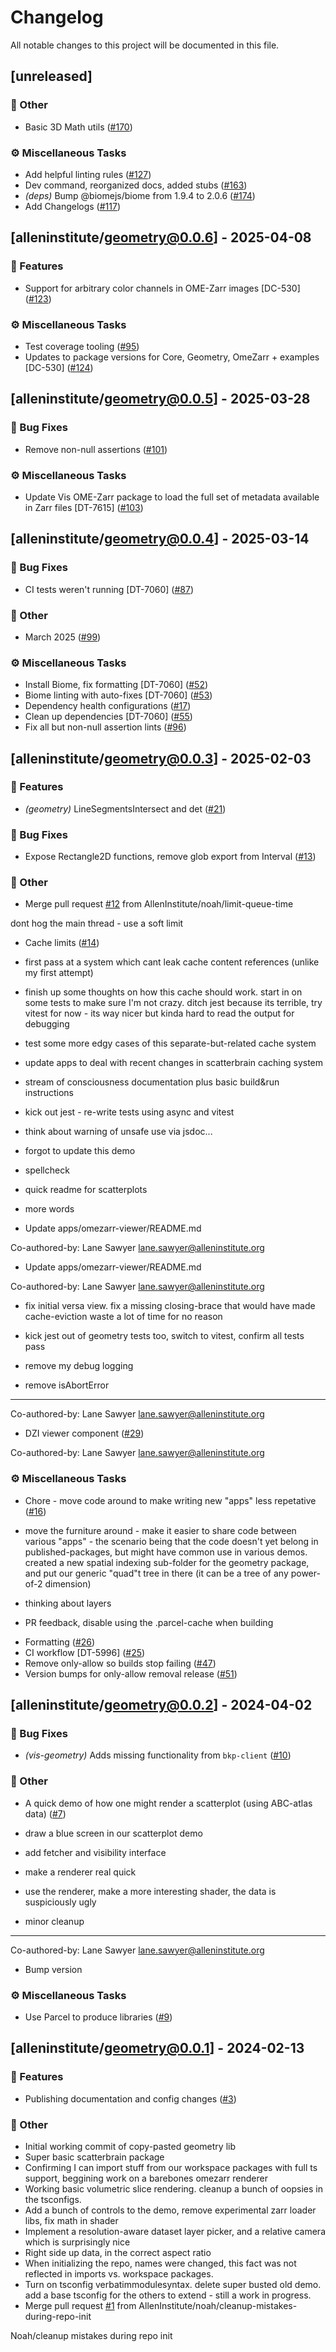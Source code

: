 # Changelog

All notable changes to this project will be documented in this file.

## [unreleased]

### 💼 Other

- Basic 3D Math utils ([#170](https://github.com/AllenInstitute/vis/pull/170))

### ⚙️ Miscellaneous Tasks

- Add helpful linting rules ([#127](https://github.com/AllenInstitute/vis/pull/127))
- Dev command, reorganized docs, added stubs ([#163](https://github.com/AllenInstitute/vis/pull/163))
- *(deps)* Bump @biomejs/biome from 1.9.4 to 2.0.6 ([#174](https://github.com/AllenInstitute/vis/pull/174))
- Add Changelogs ([#117](https://github.com/AllenInstitute/vis/pull/117))

## [alleninstitute/geometry@0.0.6] - 2025-04-08

### 🚀 Features

- Support for arbitrary color channels in OME-Zarr images [DC-530] ([#123](https://github.com/AllenInstitute/vis/pull/123))

### ⚙️ Miscellaneous Tasks

- Test coverage tooling ([#95](https://github.com/AllenInstitute/vis/pull/95))
- Updates to package versions for Core, Geometry, OmeZarr + examples [DC-530] ([#124](https://github.com/AllenInstitute/vis/pull/124))

## [alleninstitute/geometry@0.0.5] - 2025-03-28

### 🐛 Bug Fixes

- Remove non-null assertions ([#101](https://github.com/AllenInstitute/vis/pull/101))

### ⚙️ Miscellaneous Tasks

- Update Vis OME-Zarr package to load the full set of metadata available in Zarr files [DT-7615] ([#103](https://github.com/AllenInstitute/vis/pull/103))

## [alleninstitute/geometry@0.0.4] - 2025-03-14

### 🐛 Bug Fixes

- CI tests weren't running [DT-7060] ([#87](https://github.com/AllenInstitute/vis/pull/87))

### 💼 Other

- March 2025 ([#99](https://github.com/AllenInstitute/vis/pull/99))

### ⚙️ Miscellaneous Tasks

- Install Biome, fix formatting [DT-7060] ([#52](https://github.com/AllenInstitute/vis/pull/52))
- Biome linting with auto-fixes [DT-7060] ([#53](https://github.com/AllenInstitute/vis/pull/53))
- Dependency health configurations ([#17](https://github.com/AllenInstitute/vis/pull/17))
- Clean up dependencies [DT-7060] ([#55](https://github.com/AllenInstitute/vis/pull/55))
- Fix all but non-null assertion lints ([#96](https://github.com/AllenInstitute/vis/pull/96))

## [alleninstitute/geometry@0.0.3] - 2025-02-03

### 🚀 Features

- *(geometry)* LineSegmentsIntersect and det ([#21](https://github.com/AllenInstitute/vis/pull/21))

### 🐛 Bug Fixes

- Expose Rectangle2D functions, remove glob export from Interval ([#13](https://github.com/AllenInstitute/vis/pull/13))

### 💼 Other

- Merge pull request [#12](https://github.com/AllenInstitute/vis/pull/12) from AllenInstitute/noah/limit-queue-time

dont hog the main thread - use a soft limit
- Cache limits ([#14](https://github.com/AllenInstitute/vis/pull/14))

* first pass at a system which cant leak cache content references (unlike my first attempt)

* finish up some thoughts on how this cache should work. start in on some tests to make sure I'm not crazy. ditch jest because its terrible, try vitest for now - its way nicer but kinda hard to read the output for debugging

* test some more edgy cases of this separate-but-related cache system

* update apps to deal with recent changes in scatterbrain caching system

* stream of consciousness documentation plus basic build&run instructions

* kick out jest - re-write tests using async and vitest

* think about warning of unsafe use via jsdoc...

* forgot to update this demo

* spellcheck

* quick readme for scatterplots

* more words

* Update apps/omezarr-viewer/README.md

Co-authored-by: Lane Sawyer <lane.sawyer@alleninstitute.org>

* Update apps/omezarr-viewer/README.md

Co-authored-by: Lane Sawyer <lane.sawyer@alleninstitute.org>

* fix initial versa view. fix a missing closing-brace that would have made cache-eviction waste a lot of time for no reason

* kick jest out of geometry tests too, switch to vitest, confirm all tests pass

* remove my debug logging

* remove isAbortError

---------

Co-authored-by: Lane Sawyer <lane.sawyer@alleninstitute.org>
- DZI viewer component ([#29](https://github.com/AllenInstitute/vis/pull/29))

Co-authored-by: Lane Sawyer <lane.sawyer@alleninstitute.org>

### ⚙️ Miscellaneous Tasks

- Chore - move code around to make writing new "apps" less repetative ([#16](https://github.com/AllenInstitute/vis/pull/16))

* move the furniture around - make it easier to share code between various "apps" - the scenario being that the code doesn't yet belong in published-packages, but might have common use in various demos. created a new spatial indexing sub-folder for the geometry package, and put our generic "quad"t tree in there (it can be a tree of any power-of-2 dimension)

* thinking about layers

* PR feedback, disable using the .parcel-cache when building
- Formatting ([#26](https://github.com/AllenInstitute/vis/pull/26))
- CI workflow [DT-5996] ([#25](https://github.com/AllenInstitute/vis/pull/25))
- Remove only-allow so builds stop failing ([#47](https://github.com/AllenInstitute/vis/pull/47))
- Version bumps for only-allow removal release ([#51](https://github.com/AllenInstitute/vis/pull/51))

## [alleninstitute/geometry@0.0.2] - 2024-04-02

### 🐛 Bug Fixes

- *(vis-geometry)* Adds missing functionality from `bkp-client` ([#10](https://github.com/AllenInstitute/vis/pull/10))

### 💼 Other

- A quick demo of how one might render a scatterplot (using ABC-atlas data) ([#7](https://github.com/AllenInstitute/vis/pull/7))

* draw a blue screen in our scatterplot demo

* add fetcher and visibility interface

* make a renderer real quick

* use the renderer, make a more interesting shader, the data is suspiciously ugly

* minor cleanup

---------

Co-authored-by: Lane Sawyer <lane.sawyer@alleninstitute.org>
- Bump version

### ⚙️ Miscellaneous Tasks

- Use Parcel to produce libraries ([#9](https://github.com/AllenInstitute/vis/pull/9))

## [alleninstitute/geometry@0.0.1] - 2024-02-13

### 🚀 Features

- Publishing documentation and config changes ([#3](https://github.com/AllenInstitute/vis/pull/3))

### 💼 Other

- Initial working commit of copy-pasted geometry lib
- Super basic scatterbrain package
- Confirming I can import stuff from our workspace packages with full ts support, beggining work on a barebones omezarr renderer
- Working basic volumetric slice rendering. cleanup a bunch of oopsies in the tsconfigs.
- Add a bunch of controls to the demo, remove experimental zarr loader libs, fix math in shader
- Implement a resolution-aware dataset layer picker, and a relative camera which is surprisingly nice
- Right side up data, in the correct aspect ratio
- When initializing the repo, names were changed, this fact was not reflected in imports vs. workspace packages.
- Turn on tsconfig verbatimmodulesyntax. delete super busted old demo.
add a base tsconfig for the others to extend - still a work in progress.
- Merge pull request [#1](https://github.com/AllenInstitute/vis/pull/1) from AllenInstitute/noah/cleanup-mistakes-during-repo-init

Noah/cleanup mistakes during repo init

<!-- generated by git-cliff -->
